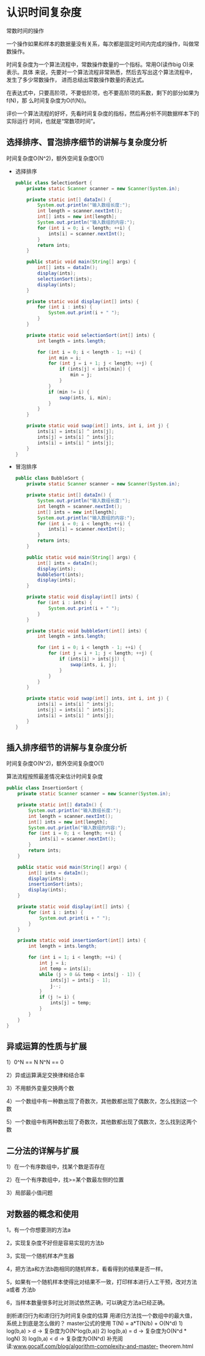 # 认识时间复杂度

常数时间的操作 

一个操作如果和样本的数据量没有关系，每次都是固定时间内完成的操作，叫做常数操作。 

时间复杂度为一个算法流程中，常数操作数量的一个指标。常用O(读作big O)来表示。具体 来说，先要对一个算法流程非常熟悉，然后去写出这个算法流程中，发生了多少常数操作， 进而总结出常数操作数量的表达式。 

在表达式中，只要高阶项，不要低阶项，也不要高阶项的系数，剩下的部分如果为f(N)，那 么时间复杂度为O(f(N))。 

评价一个算法流程的好坏，先看时间复杂度的指标，然后再分析不同数据样本下的实际运行 时间，也就是“常数项时间”。

## 选择排序、冒泡排序细节的讲解与复杂度分析

时间复杂度O(N^2)，额外空间复杂度O(1)

* 选择排序

  ```java
  public class SelectionSort {
      private static Scanner scanner = new Scanner(System.in);
  
      private static int[] dataIn() {
          System.out.println("输入数组长度:");
          int length = scanner.nextInt();
          int[] ints = new int[length];
          System.out.println("输入数组的内容:");
          for (int i = 0; i < length; ++i) {
              ints[i] = scanner.nextInt();
          }
          return ints;
      }
  
      public static void main(String[] args) {
          int[] ints = dataIn();
          display(ints);
          selectionSort(ints);
          display(ints);
      }
  
      private static void display(int[] ints) {
          for (int i : ints) {
              System.out.print(i + " ");
          }
      }
  
      private static void selectionSort(int[] ints) {
          int length = ints.length;
  
          for (int i = 0; i < length - 1; ++i) {
              int min = i;
              for (int j = i + 1; j < length; ++j) {
                  if (ints[j] < ints[min]) {
                      min = j;
                  }
              }
              if (min != i) {
                  swap(ints, i, min);
              }
          }
      }
  
      private static void swap(int[] ints, int i, int j) {
          ints[i] = ints[i] ^ ints[j];
          ints[j] = ints[i] ^ ints[j];
          ints[i] = ints[i] ^ ints[j];
      }
  }
  
  ```

* 冒泡排序

  ```java
  public class BubbleSort {
      private static Scanner scanner = new Scanner(System.in);
  
      private static int[] dataIn() {
          System.out.println("输入数组长度:");
          int length = scanner.nextInt();
          int[] ints = new int[length];
          System.out.println("输入数组的内容:");
          for (int i = 0; i < length; ++i) {
              ints[i] = scanner.nextInt();
          }
          return ints;
      }
  
      public static void main(String[] args) {
          int[] ints = dataIn();
          display(ints);
          bubbleSort(ints);
          display(ints);
      }
  
      private static void display(int[] ints) {
          for (int i : ints) {
              System.out.print(i + " ");
          }
      }
  
      private static void bubbleSort(int[] ints) {
          int length = ints.length;
  
          for (int i = 0; i < length - 1; ++i) {
              for (int j = i + 1; j < length; ++j) {
                  if (ints[i] > ints[j]) {
                      swap(ints, i, j);
                  }
              }
          }
      }
  
      private static void swap(int[] ints, int i, int j) {
          ints[i] = ints[i] ^ ints[j];
          ints[j] = ints[i] ^ ints[j];
          ints[i] = ints[i] ^ ints[j];
      }
  }
  ```

## 插入排序细节的讲解与复杂度分析

时间复杂度O(N^2)，额外空间复杂度O(1) 

算法流程按照最差情况来估计时间复杂度

```java
public class InsertionSort {
    private static Scanner scanner = new Scanner(System.in);

    private static int[] dataIn() {
        System.out.println("输入数组长度:");
        int length = scanner.nextInt();
        int[] ints = new int[length];
        System.out.println("输入数组的内容:");
        for (int i = 0; i < length; ++i) {
            ints[i] = scanner.nextInt();
        }
        return ints;
    }

    public static void main(String[] args) {
        int[] ints = dataIn();
        display(ints);
        insertionSort(ints);
        display(ints);
    }

    private static void display(int[] ints) {
        for (int i : ints) {
            System.out.print(i + " ");
        }
    }

    private static void insertionSort(int[] ints) {
        int length = ints.length;

        for (int i = 1; i < length; ++i) {
            int j = i;
            int temp = ints[i];
            while (j > 0 && temp < ints[j - 1]) {
                ints[j] = ints[j - 1];
                j--;
            }
            if (j != i) {
                ints[j] = temp;
            }
        }
    }
}
```

## 异或运算的性质与扩展

1）0^N == N N^N == 0 

2）异或运算满足交换律和结合率 

3）不用额外变量交换两个数 

4）一个数组中有一种数出现了奇数次，其他数都出现了偶数次，怎么找到这一个数 

5）一个数组中有两种数出现了奇数次，其他数都出现了偶数次，怎么找到这两个数

## 二分法的详解与扩展

1）在一个有序数组中，找某个数是否存在 

2）在一个有序数组中，找>=某个数最左侧的位置 

3）局部最小值问题

## 对数器的概念和使用

1，有一个你想要测的方法a 

2，实现复杂度不好但是容易实现的方法b 

3，实现一个随机样本产生器 

4，把方法a和方法b跑相同的随机样本，看看得到的结果是否一样。 

5，如果有一个随机样本使得比对结果不一致，打印样本进行人工干预，改对方法a或者 方法b 

6，当样本数量很多时比对测试依然正确，可以确定方法a已经正确。





剖析递归行为和递归行为时间复杂度的估算 用递归方法找一个数组中的最大值，系统上到底是怎么做的？ master公式的使用 T(N) = a*T(N/b) + O(N^d) 1) log(b,a) > d -> 复杂度为O(N^log(b,a)) 2) log(b,a) = d -> 复杂度为O(N^d * logN) 3) log(b,a) < d -> 复杂度为O(N^d) 补充阅读:www.gocalf.com/blog/algorithm-complexity-and-master- theorem.html